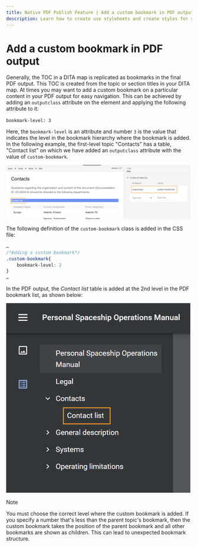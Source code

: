 ```yaml
---
title: Native PDF Publish Feature | Add a custom bookmark in PDF output
description: Learn how to create use styleheets and create styles for your content.
---
```


# Add a custom bookmark in PDF output

Generally, the TOC in a DITA map is replicated as bookmarks in the final PDF output. This TOC is created from the topic or section titles in your DITA map. At times you may want to add a custom bookmark on a particular content in your PDF output for easy navigation. This can be achieved by adding an `outputclass` attribute on the element and applying the following attribute to it: 

`bookmark-level: 3`

Here, the `bookmark-level` is an attribute and number `3` is the value that indicates the level in the bookmark hierarchy where the bookmark is added. In the following example, the first-level topic "Contacts" has a table, "Contact list" on which we have added an `outputclass` attribute with the value of `custom-bookmark`.

<img src="./assets/custom-bookmark-attribute.png" width=500>

The following definition of the `custom-bookmark` class is added in the CSS file:

```css
…
/*Adding a custom bookmark*/
.custom-bookmark{
    bookmark-level: 2
}
…
```

In the PDF output, the *Contact list* table is added at the 2nd level in the PDF bookmark list, as shown below:

<img src="./assets/custom-bookmark-in-pdf-output.png" width=500> 

>[!NOTE]
>
>You must choose the correct level where the custom bookmark is added. If you specify a number that's less than the parent topic's bookmark, then the custom bookmark takes the position of the parent bookmark and all other bookmarks are shown as children. This can lead to unexpected bookmark structure. 